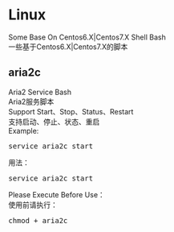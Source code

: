 # Linux
Some Base On Centos6.X|Centos7.X Shell Bash<br>
一些基于Centos6.X|Centos7.X的脚本<br>
## aria2c<br>
Aria2 Service Bash<br>
Aria2服务脚本<br>
Support Start、Stop、Status、Restart<br>
支持启动、停止、状态、重启<br>
Example:<br>
<pre>
service aria2c start
</pre>
用法：<br>
<pre>
service aria2c start
</pre>
Please Execute Before Use：<br>
使用前请执行：<br>
<pre>
chmod + aria2c
</pre>